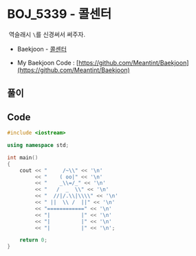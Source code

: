 # BOJ_5339 - 콜센터

&nbsp;역슬래시 `\`를 신경써서 써주자.

- Baekjoon - [콜센터](https://www.acmicpc.net/problem/5339)

- My Baekjoon Code : [https://github.com/Meantint/Baekjoon](https://github.com/Meantint/Baekjoon)

## 풀이

## Code

```cpp
#include <iostream>

using namespace std;

int main()
{
    cout << "     /~\\" << '\n'
         << "    ( oo|" << '\n'
         << "    _\\=/_" << '\n'
         << "   /  _  \\" << '\n'
         << "  //|/.\\|\\\\" << '\n'
         << " ||  \\ /  ||" << '\n'
         << "============" << '\n'
         << "|          |" << '\n'
         << "|          |" << '\n'
         << "|          |" << '\n';

    return 0;
}
```
